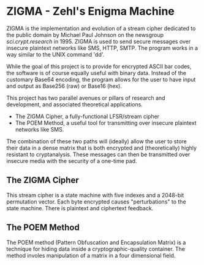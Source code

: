 # ZIGMA - Zehl's Enigma Machine
ZIGMA is the implementation and evolution of a stream cipher dedicated to the public domain
by Michael Paul Johnson on the newsgroup *sci.crypt.research* in 1995. ZIGMA is used to send
secure messages over insecure plaintext networks like SMS, HTTP, SMTP. The program works in a
way similar to the UNIX command 'dd'.

While the goal of this project is to provide for encrypted ASCII bar codes, the software is of
course equally useful with binary data. Instead of the customary Base64 encoding, the program
allows for the user to have input and output as Base256 (raw) or Base16 (hex). 

This project has two parallel avenues or pillars of research and development, and associated 
theoretical applications.
 * The ZIGMA Cipher, a fully-functional LFSR/stream cipher
 * The POEM Method, a useful tool for transmitting over insecure plaintext networks like SMS.

The combination of these two paths will (ideally) allow the user to store their data in a dense 
matrix that is both encrypted and (theoretically) highly resistant to cryptanalysis. These messages
can then be transmitted over insecure media with the security of a one-time pad. 

## The ZIGMA Cipher
This stream cipher is a state machine with five indexes and a 2048-bit permutation vector. Each
byte encrypted causes "perturbations" to the state machine. There is plaintext and ciphertext
feedback.  

## The POEM Method
The POEM method (Pattern Obfuscation and Encapsulation Matrix) is a technique for hiding data
inside a cryptographic-quality container. The method involes manipulation of a matrix in a four
dimensional field.